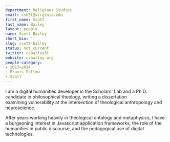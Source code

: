 ```yaml
---
department: Religious Studies
email: csb5t@virginia.edu
first_name: Scott
last_name: Bailey
layout: people
name: Scott Bailey
short_bio: ''
slug: scott-bailey
status: not_current
twitter: csbailey5t
website: csbailey.org
people-category:
- 2013–2014
- Praxis Fellow
- Staff
---
```


I am a digital humanities developer in the Scholars' Lab and a Ph.D. candidate in philosophical theology, writing a dissertation examining vulnerability at the intersection of theological anthropology and neuroscience.

After years working heavily in theological ontology and metaphysics, I have a burgeoning interest in Javascript application frameworks, the role of the humanities in public discourse, and the pedagogical use of digital technologies.
